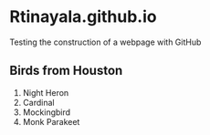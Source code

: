 # Rtinayala.github.io
Testing the construction of a webpage with GitHub


## Birds from Houston
1. Night  Heron
2. Cardinal
3. Mockingbird
4. Monk Parakeet
